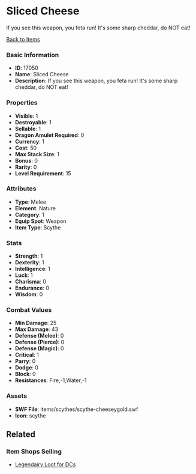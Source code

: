 # Sliced Cheese

If you see this weapon, you feta run! It's some sharp cheddar, do NOT eat!

[Back to Items](../items.md)

### Basic Information

- **ID**: 17050
- **Name**: Sliced Cheese
- **Description**: If you see this weapon, you feta run! It&#039;s some sharp cheddar, do NOT eat!

### Properties

- **Visible**: 1
- **Destroyable**: 1
- **Sellable**: 1
- **Dragon Amulet Required**: 0
- **Currency**: 1
- **Cost**: 50
- **Max Stack Size**: 1
- **Bonus**: 0
- **Rarity**: 0
- **Level Requirement**: 15

### Attributes

- **Type**: Melee
- **Element**: Nature
- **Category**: 1
- **Equip Spot**: Weapon
- **Item Type**: Scythe

### Stats

- **Strength**: 1
- **Dexterity**: 1
- **Intelligence**: 1
- **Luck**: 1
- **Charisma**: 0
- **Endurance**: 0
- **Wisdom**: 0

### Combat Values

- **Min Damage**: 25
- **Max Damage**: 43
- **Defense (Melee)**: 0
- **Defense (Pierce)**: 0
- **Defense (Magic)**: 0
- **Critical**: 1
- **Parry**: 0
- **Dodge**: 0
- **Block**: 0
- **Resistances**: Fire,-1,Water,-1

### Assets

- **SWF File**: items/scythes/scythe-cheeseygold.swf
- **Icon**: scythe

## Related

### Item Shops Selling

- [Legendairy Loot for DCs](../item-shops/546-legendairy-loot-for-dcs.md)

